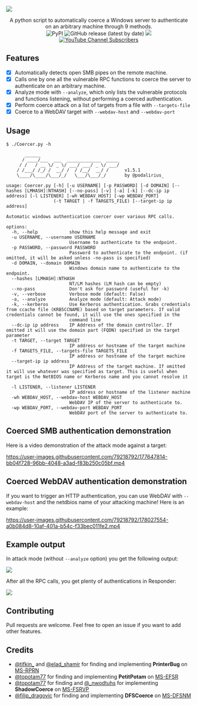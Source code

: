 ![](./.github/banner.png)

<p align="center">
  A python script to automatically coerce a Windows server to authenticate on an arbitrary machine through 9 methods.
  <br>
  <img alt="PyPI" src="https://img.shields.io/pypi/v/coercer">
  <img alt="GitHub release (latest by date)" src="https://img.shields.io/github/v/release/p0dalirius/Coercer">
  <a href="https://twitter.com/intent/follow?screen_name=podalirius_" title="Follow"><img src="https://img.shields.io/twitter/follow/podalirius_?label=Podalirius&style=social"></a>
  <a href="https://www.youtube.com/c/Podalirius_?sub_confirmation=1" title="Subscribe"><img alt="YouTube Channel Subscribers" src="https://img.shields.io/youtube/channel/subscribers/UCF_x5O7CSfr82AfNVTKOv_A?style=social"></a>
  <br>
</p>

## Features

 - [x] Automatically detects open SMB pipes on the remote machine.
 - [x] Calls one by one all the vulnerable RPC functions to coerce the server to authenticate on an arbitrary machine.
 - [x] Analyze mode with `--analyze`, which only lists the vulnerable protocols and functions listening, without performing a coerced authentication.
 - [x] Perform coerce attack on a list of targets from a file with `--targets-file`
 - [x] Coerce to a WebDAV target with `--webdav-host` and `--webdav-port`

## Usage

```
$ ./Coercer.py -h                                                                                                  

       ______                              
      / ____/___  ___  _____________  _____
     / /   / __ \/ _ \/ ___/ ___/ _ \/ ___/
    / /___/ /_/ /  __/ /  / /__/  __/ /      v1.5.1
    \____/\____/\___/_/   \___/\___/_/       by @podalirius_

usage: Coercer.py [-h] [-u USERNAME] [-p PASSWORD] [-d DOMAIN] [--hashes [LMHASH]:NTHASH] [--no-pass] [-v] [-a] [-k] [--dc-ip ip address] [-l LISTENER] [-wh WEBDAV_HOST] [-wp WEBDAV_PORT]
                  (-t TARGET | -f TARGETS_FILE) [--target-ip ip address]

Automatic windows authentication coercer over various RPC calls.

options:
  -h, --help            show this help message and exit
  -u USERNAME, --username USERNAME
                        Username to authenticate to the endpoint.
  -p PASSWORD, --password PASSWORD
                        Password to authenticate to the endpoint. (if omitted, it will be asked unless -no-pass is specified)
  -d DOMAIN, --domain DOMAIN
                        Windows domain name to authenticate to the endpoint.
  --hashes [LMHASH]:NTHASH
                        NT/LM hashes (LM hash can be empty)
  --no-pass             Don't ask for password (useful for -k)
  -v, --verbose         Verbose mode (default: False)
  -a, --analyze         Analyze mode (default: Attack mode)
  -k, --kerberos        Use Kerberos authentication. Grabs credentials from ccache file (KRB5CCNAME) based on target parameters. If valid credentials cannot be found, it will use the ones specified in the
                        command line
  --dc-ip ip address    IP Address of the domain controller. If omitted it will use the domain part (FQDN) specified in the target parameter
  -t TARGET, --target TARGET
                        IP address or hostname of the target machine
  -f TARGETS_FILE, --targets-file TARGETS_FILE
                        IP address or hostname of the target machine
  --target-ip ip address
                        IP Address of the target machine. If omitted it will use whatever was specified as target. This is useful when target is the NetBIOS name or Kerberos name and you cannot resolve it

  -l LISTENER, --listener LISTENER
                        IP address or hostname of the listener machine
  -wh WEBDAV_HOST, --webdav-host WEBDAV_HOST
                        WebDAV IP of the server to authenticate to.
  -wp WEBDAV_PORT, --webdav-port WEBDAV_PORT
                        WebDAV port of the server to authenticate to.

```

## Coerced SMB authentication demonstration

Here is a video demonstration of the attack mode against a target:

https://user-images.githubusercontent.com/79218792/177647814-bb04f728-96bb-4048-a3ad-f83b250c05bf.mp4

## Coerced WebDAV authentication demonstration

If you want to trigger an HTTP authentication, you can use WebDAV with `--webdav-host` and the netdbios name of your attacking machine! Here is an example:

https://user-images.githubusercontent.com/79218792/178027554-a0b084d8-10af-401a-b54c-f33bec011fe2.mp4

## Example output

In attack mode (without `--analyze` option) you get the following output:

![](./.github/example.png)

After all the RPC calls, you get plenty of authentications in Responder:

![](./.github/hashes.png)

## Contributing

Pull requests are welcome. Feel free to open an issue if you want to add other features.

## Credits

 - [@tifkin_](https://twitter.com/tifkin_) and [@elad_shamir](https://twitter.com/elad_shamir) for finding and implementing **PrinterBug** on [MS-RPRN](https://docs.microsoft.com/en-us/openspecs/windows_protocols/ms-rprn/d42db7d5-f141-4466-8f47-0a4be14e2fc1)
 - [@topotam77](https://twitter.com/topotam77) for finding and implementing **PetitPotam** on [MS-EFSR](https://docs.microsoft.com/en-us/openspecs/windows_protocols/ms-efsr/08796ba8-01c8-4872-9221-1000ec2eff31)
 - [@topotam77](https://twitter.com/topotam77) for finding and [@_nwodtuhs](https://twitter.com/_nwodtuhs) for implementing **ShadowCoerce** on [MS-FSRVP](https://docs.microsoft.com/en-us/openspecs/windows_protocols/ms-fsrvp/dae107ec-8198-4778-a950-faa7edad125b)
 - [@filip_dragovic](https://twitter.com/filip_dragovic) for finding and implementing **DFSCoerce** on [MS-DFSNM](https://docs.microsoft.com/en-us/openspecs/windows_protocols/ms-dfsnm/95a506a8-cae6-4c42-b19d-9c1ed1223979)
